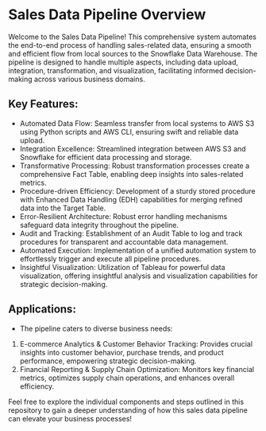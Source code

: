 # Sales Data Pipeline Overview
Welcome to the Sales Data Pipeline! This comprehensive system automates the end-to-end process of handling sales-related data, ensuring a smooth and efficient flow from local sources to the Snowflake Data Warehouse. The pipeline is designed to handle multiple aspects, including data upload, integration, transformation, and visualization, facilitating informed decision-making across various business domains.

## Key Features:
- Automated Data Flow: Seamless transfer from local systems to AWS S3 using Python scripts and AWS CLI, ensuring swift and reliable data upload.
- Integration Excellence: Streamlined integration between AWS S3 and Snowflake for efficient data processing and storage.
- Transformative Processing: Robust transformation processes create a comprehensive Fact Table, enabling deep insights into sales-related metrics.
- Procedure-driven Efficiency: Development of a sturdy stored procedure with Enhanced Data Handling (EDH) capabilities for merging refined data into the Target Table.
- Error-Resilient Architecture: Robust error handling mechanisms safeguard data integrity throughout the pipeline.
- Audit and Tracking: Establishment of an Audit Table to log and track procedures for transparent and accountable data management.
- Automated Execution: Implementation of a unified automation system to effortlessly trigger and execute all pipeline procedures.
- Insightful Visualization: Utilization of Tableau for powerful data visualization, offering insightful analysis and visualization capabilities for strategic decision-making.

## Applications:
- The pipeline caters to diverse business needs:
1. E-commerce Analytics & Customer Behavior Tracking: Provides crucial insights into customer behavior, purchase trends, and product performance, empowering strategic decision-making.
2. Financial Reporting & Supply Chain Optimization: Monitors key financial metrics, optimizes supply chain operations, and enhances overall efficiency.


Feel free to explore the individual components and steps outlined in this repository to gain a deeper understanding of how this sales data pipeline can elevate your business processes!
